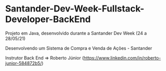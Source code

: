 # Santander-Dev-Week-Fullstack-Developer-BackEnd
 
  Projeto em Java, desenvolvido durante a Santander Dev Week (24 a 28/05/21)
 
 Desenvolvendo um Sistema de Compra e Venda de Ações - Santander

 Instrutor Back End => Roberto Júnior (https://www.linkedin.com/in/roberto-junior-584872b5/)

